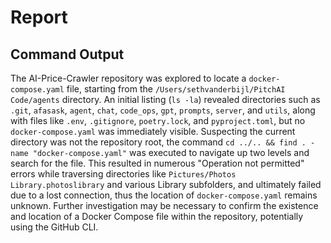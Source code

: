 # Report

## Command Output
The AI-Price-Crawler repository was explored to locate a `docker-compose.yaml` file, starting from the `/Users/sethvanderbijl/PitchAI Code/agents` directory. An initial listing (`ls -la`) revealed directories such as `.git`, `afasask`, `agent`, `chat`, `code_ops`, `gpt`, `prompts`, `server`, and `utils`, along with files like `.env`, `.gitignore`, `poetry.lock`, and `pyproject.toml`, but no `docker-compose.yaml` was immediately visible. Suspecting the current directory was not the repository root, the command `cd ../.. && find . -name "docker-compose.yaml"` was executed to navigate up two levels and search for the file. This resulted in numerous "Operation not permitted" errors while traversing directories like `Pictures/Photos Library.photoslibrary` and various Library subfolders, and ultimately failed due to a lost connection, thus the location of `docker-compose.yaml` remains unknown. Further investigation may be necessary to confirm the existence and location of a Docker Compose file within the repository, potentially using the GitHub CLI.

